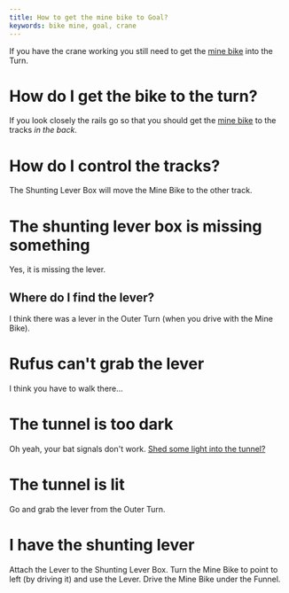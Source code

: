 ```yaml
---
title: How to get the mine bike to Goal?
keywords: bike mine, goal, crane
---
```


If you have the crane working you still need to get the [mine bike](/06-garbage-mine/040-mine-bike.md) into the Turn.

# How do I get the bike to the turn?
If you look closely the rails go so that you should get the [mine bike](/06-garbage-mine/040-mine-bike.md) to the tracks _in the back_.

# How do I control the tracks?
The Shunting Lever Box will move the Mine Bike to the other track.

# The shunting lever box is missing something
Yes, it is missing the lever.

## Where do I find the lever?
I think there was a lever in the Outer Turn (when you drive with the Mine Bike).

# Rufus can't grab the lever
I think you have to walk there...

# The tunnel is too dark
Oh yeah, your bat signals don't work. [Shed some light into the tunnel?](/06-garbage-mine/057-light-to-tunnel/index.md)

# The tunnel is lit
Go and grab the lever from the Outer Turn.

# I have the shunting lever
Attach the Lever to the Shunting Lever Box. Turn the Mine Bike to point to left (by driving it) and use the Lever. Drive the Mine Bike under the Funnel.